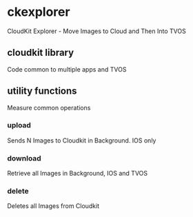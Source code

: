 # ckexplorer
CloudKit Explorer - Move Images to Cloud and Then Into TVOS
## cloudkit library 
Code common to multiple apps and TVOS 
## utility functions
Measure common operations 
### upload
Sends N Images to Cloudkit in Background. IOS only
### download
Retrieve all Images in Background, IOS and TVOS
### delete
Deletes all Images from Cloudkit
